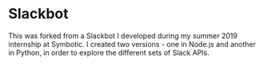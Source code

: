 # Slackbot
This was forked from a Slackbot I developed during my summer 2019 internship at Symbotic.
I created two versions - one in Node.js and another in Python, in order to explore the different sets of Slack APIs.

